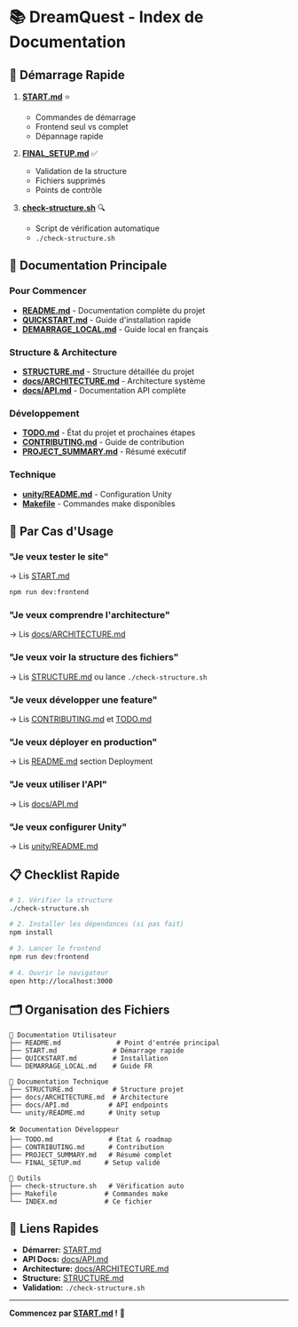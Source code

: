 # 📚 DreamQuest - Index de Documentation

## 🚀 Démarrage Rapide

1. **[START.md](START.md)** ⭐
   - Commandes de démarrage
   - Frontend seul vs complet
   - Dépannage rapide

2. **[FINAL_SETUP.md](FINAL_SETUP.md)** ✅
   - Validation de la structure
   - Fichiers supprimés
   - Points de contrôle

3. **[check-structure.sh](check-structure.sh)** 🔍
   - Script de vérification automatique
   - `./check-structure.sh`

## 📖 Documentation Principale

### Pour Commencer
- **[README.md](README.md)** - Documentation complète du projet
- **[QUICKSTART.md](QUICKSTART.md)** - Guide d'installation rapide
- **[DEMARRAGE_LOCAL.md](DEMARRAGE_LOCAL.md)** - Guide local en français

### Structure & Architecture
- **[STRUCTURE.md](STRUCTURE.md)** - Structure détaillée du projet
- **[docs/ARCHITECTURE.md](docs/ARCHITECTURE.md)** - Architecture système
- **[docs/API.md](docs/API.md)** - Documentation API complète

### Développement
- **[TODO.md](TODO.md)** - État du projet et prochaines étapes
- **[CONTRIBUTING.md](CONTRIBUTING.md)** - Guide de contribution
- **[PROJECT_SUMMARY.md](PROJECT_SUMMARY.md)** - Résumé exécutif

### Technique
- **[unity/README.md](unity/README.md)** - Configuration Unity
- **[Makefile](Makefile)** - Commandes make disponibles

## 🎯 Par Cas d'Usage

### "Je veux tester le site"
→ Lis [START.md](START.md)
```bash
npm run dev:frontend
```

### "Je veux comprendre l'architecture"
→ Lis [docs/ARCHITECTURE.md](docs/ARCHITECTURE.md)

### "Je veux voir la structure des fichiers"
→ Lis [STRUCTURE.md](STRUCTURE.md) ou lance `./check-structure.sh`

### "Je veux développer une feature"
→ Lis [CONTRIBUTING.md](CONTRIBUTING.md) et [TODO.md](TODO.md)

### "Je veux déployer en production"
→ Lis [README.md](README.md) section Deployment

### "Je veux utiliser l'API"
→ Lis [docs/API.md](docs/API.md)

### "Je veux configurer Unity"
→ Lis [unity/README.md](unity/README.md)

## 📋 Checklist Rapide

```bash
# 1. Vérifier la structure
./check-structure.sh

# 2. Installer les dépendances (si pas fait)
npm install

# 3. Lancer le frontend
npm run dev:frontend

# 4. Ouvrir le navigateur
open http://localhost:3000
```

## 🗂️ Organisation des Fichiers

```
📄 Documentation Utilisateur
├── README.md              # Point d'entrée principal
├── START.md              # Démarrage rapide
├── QUICKSTART.md         # Installation
└── DEMARRAGE_LOCAL.md    # Guide FR

📂 Documentation Technique
├── STRUCTURE.md          # Structure projet
├── docs/ARCHITECTURE.md  # Architecture
├── docs/API.md          # API endpoints
└── unity/README.md      # Unity setup

🛠️ Documentation Développeur
├── TODO.md              # État & roadmap
├── CONTRIBUTING.md      # Contribution
├── PROJECT_SUMMARY.md   # Résumé complet
└── FINAL_SETUP.md      # Setup validé

🔧 Outils
├── check-structure.sh   # Vérification auto
├── Makefile            # Commandes make
└── INDEX.md            # Ce fichier
```

## 🔗 Liens Rapides

- **Démarrer:** [START.md](START.md)
- **API Docs:** [docs/API.md](docs/API.md)
- **Architecture:** [docs/ARCHITECTURE.md](docs/ARCHITECTURE.md)
- **Structure:** [STRUCTURE.md](STRUCTURE.md)
- **Validation:** `./check-structure.sh`

---

**Commencez par [START.md](START.md) !** 🚀
